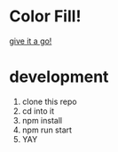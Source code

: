 # Color Fill!

[give it a go!](http://chuckha.github.io/ColorFlood)

# development

1. clone this repo
2. cd into it
3. npm install
4. npm run start
5. YAY